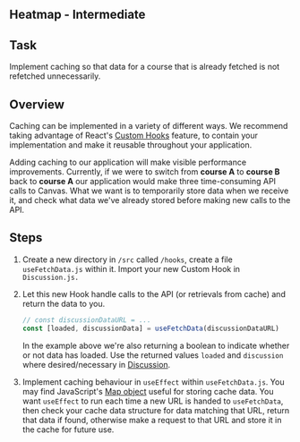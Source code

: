 
## Heatmap - Intermediate

## Task
Implement caching so that data for a course that is already fetched is not refetched unnecessarily.

## Overview
Caching can be implemented in a variety of different ways. We recommend taking advantage of React's [Custom Hooks](https://reactjs.org/docs/hooks-custom.html) feature, to contain your implementation and make it reusable throughout your application.

Adding caching to our application will make visible performance improvements. Currently, if we were to switch from **course A** to **course B** back to **course A** our application would make three time-consuming API calls to Canvas. What we want is to temporarily store data when we receive it, and check what data we've already stored before making new calls to the API.

## Steps
1. Create a new directory in `/src` called `/hooks`, create a file `useFetchData.js` within it. Import your new Custom Hook in `Discussion.js.`

1. Let this new Hook handle calls to the API (or retrievals from cache) and return the data to you.

    ```javascript
    // const discussionDataURL = ...
    const [loaded, discussionData] = useFetchData(discussionDataURL)
    ```

    In the example above we're also returning a boolean to indicate whether or not data has loaded. Use the returned values `loaded` and `discussion` where desired/necessary in [Discussion](../../../frontend/src/components/Discussion.js).

1. Implement caching behaviour in `useEffect` within `useFetchData.js`. You may find JavaScript's [Map object](https://developer.mozilla.org/en-US/docs/Web/JavaScript/Reference/Global_Objects/Map) useful for storing cache data. You want `useEffect` to run each time a new URL is handed to `useFetchData`, then check your cache data structure for data matching that URL, return that data if found, otherwise make a request to that URL and store it in the cache for future use.
